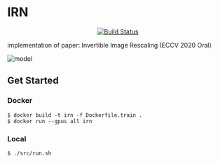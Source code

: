 # IRN
<div align=center>

[![Build Status](https://travis-ci.com/TheStarkor/IRN.svg?branch=main)](https://travis-ci.com/TheStarkor/IRN)

</div>

implementation of paper: Invertible Image Rescaling (ECCV 2020 Oral)

![model](https://github.com/pkuxmq/Invertible-Image-Rescaling/raw/master/figures/architecture.jpg)

## Get Started

### Docker
```
$ docker build -t irn -f Dockerfile.train .
$ docker run --gpus all irn
```

### Local
```
$ ./src/run.sh
```
